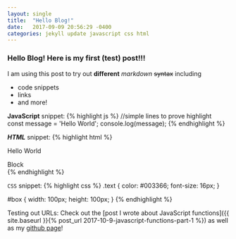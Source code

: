 ```yaml
---
layout: single
title:  "Hello Blog!"
date:   2017-09-09 20:56:29 -0400
categories: jekyll update javascript css html
---
```


### Hello Blog!  Here is my first (test) post!!!  

I am using this post to try out **different** _markdown_ ~~syntax~~ including
- code snippets
- links
- and more!

**JavaScript** snippet:
{% highlight js %}
//simple lines to prove highlight
const message = 'Hello World';
console.log(message);
{% endhighlight %}

**_HTML_** snippet:
{% highlight html %}
<html>
  <head>
    <title>HTML syntax</title>
  </head>
  <body>
    <p class="text">Hello World</p>
    <div id="box">Block</div>
  </body>
<html>
{% endhighlight %}

``CSS`` snippet:
{% highlight css %}
.text {
  color: #003366;
  font-size: 16px;
}

#box {
  width: 100px;
  height: 100px;
}
{% endhighlight %}

Testing out URLs:
Check out the [post I wrote about JavaScript functions]({{ site.baseurl }}{% post_url 2017-10-9-javascript-functions-part-1 %}) as well as my [github page][github]!

[github]: https://github.com/ajahne
